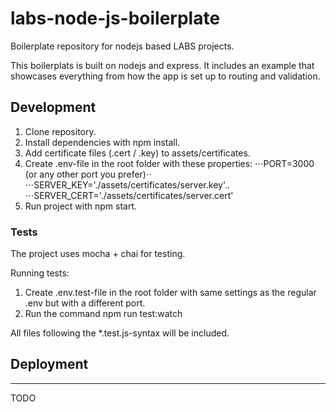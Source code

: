 # labs-node-js-boilerplate
Boilerplate repository for nodejs based LABS projects. 

This boilerplats is built on nodejs and express. It includes an example that showcases 
everything from how the app is set up to routing and validation.

## Development

1. Clone repository.
2. Install dependencies with npm install.
3. Add certificate files (.cert / .key) to assets/certificates.
4. Create .env-file in the root folder with these properties:
⋅⋅⋅PORT=3000 (or any other port you prefer)⋅⋅
⋅⋅⋅SERVER_KEY='./assets/certificates/server.key'..
⋅⋅⋅SERVER_CERT='./assets/certificates/server.cert'
5. Run project with npm start.

### Tests

The project uses mocha + chai for testing.

Running tests:
1. Create .env.test-file in the root folder with same settings as the regular .env but with a different port.
2. Run the command npm run test:watch

All files following the *.test.js-syntax will be included.

## Deployment
------

TODO
